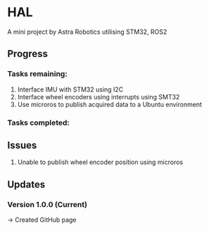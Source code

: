 # HAL

A mini project by Astra Robotics utilising STM32, ROS2

## Progress

### Tasks remaining:
1. Interface IMU with STM32 using I2C
2. Interface wheel encoders using interrupts using SMT32 
3. Use microros to publish acquired data to a Ubuntu environment

### Tasks completed:

## Issues
1. Unable to publish wheel encoder position using microros

## Updates

### Version 1.0.0 (Current)
  -> Created GitHub page
